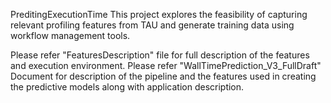 PreditingExecutionTime
This project explores the feasibility of capturing relevant profiling features from TAU and generate training data using workflow management tools.

Please refer "FeaturesDescription" file for full description of the features and execution environment. 
Please refer "WallTimePrediction_V3_FullDraft" Document for description of the pipeline and the features used in creating the predictive models along with application description.















